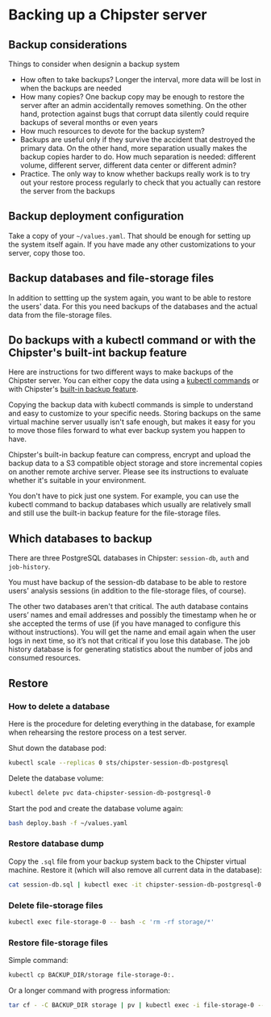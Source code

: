 # Backing up a Chipster server
## Backup considerations

Things to consider when designin a backup system
- How often to take backups? Longer the interval, more data will be lost in when the backups are needed
- How many copies? One backup copy may be enough to restore the server after an admin accidentally removes something. On the other hand, protection against bugs that corrupt data silently could require backups of several months or even years
- How much resources to devote for the backup system?
- Backups are useful only if they survive the accident that destroyed the primary data. On the other hand, more separation usually makes the backup copies harder to do. How much separation is needed: different volume, different server, different data center or different admin?
- Practice. The only way to know whether backups really work is to try out your restore process regularly to check that you actually can restore the server from the backups

## Backup deployment configuration

Take a copy of your `~/values.yaml`. That should be enough for setting up the system itself again. If you have made any other customizations to your server, copy those too.

## Backup databases and file-storage files

In addition to settting up the system again, you want to be able to restore the users' data. For this you need backups of the databases and the actual data from the file-storage files.

## Do backups with a kubectl command or with the Chipster's built-int backup feature

Here are instructions for two different ways to make backups of the Chipster server. You can either copy the data using a [kubectl commands](backup-to-file.md) or with Chipster's [built-in backup feature](backup-to-S3). 

Copying the backup data with kubectl commands is simple to understand and easy to customize to your specific needs. Storing backups on the same virtual machine server usually isn't safe enough, but makes it easy for you to move those files forward to what ever backup system you happen to have.

Chipster's built-in backup feature can compress, encrypt and upload the backup data to a S3 compatible object storage and store incremental copies on another remote archive server. Please see its instructions to evaluate whether it's suitable in your environment. 

You don't have to pick just one system. For example, you can use the kubectl command to backup databases which usually are relatively small and still use the built-in backup feature for the file-storage files.

## Which databases to backup

There are three PostgreSQL databases in Chipster: `session-db`, `auth` and `job-history`. 

You must have backup of the session-db database to be able to restore users' analysis sessions (in addition to the file-storage files, of course). 

The other two databases aren't that critical. The auth database contains users’ names and email addresses and possibly the timestamp when he or she accepted the terms of use (if you have managed to configure this without instructions). You will get the name and email again when the user logs in next time, so it’s not that critical if you lose this database. The job history database is for generating statistics about the number of jobs and consumed resources.

## Restore
### How to delete a database

Here is the procedure for deleting everything in the database, for example when rehearsing the restore process on a test server.

Shut down the database pod:

```bash
kubectl scale --replicas 0 sts/chipster-session-db-postgresql
```

Delete the database volume:

```bash
kubectl delete pvc data-chipster-session-db-postgresql-0
```

Start the pod and create the database volume again:

```bash
bash deploy.bash -f ~/values.yaml
```

### Restore database dump

Copy the `.sql` file from your backup system back to the Chipster virtual machine. Restore it (which will also remove all current data in the database):

```bash
cat session-db.sql | kubectl exec -it chipster-session-db-postgresql-0 -- bash -c 'PGPASSWORD=$POSTGRES_PASSWORD psql -U postgres session_db_db'
```


### Delete file-storage files

```bash
kubectl exec file-storage-0 -- bash -c 'rm -rf storage/*'
```

### Restore file-storage files

Simple command:

```bash
kubectl cp BACKUP_DIR/storage file-storage-0:.
```

Or a longer command with progress information:

```bash
tar cf - -C BACKUP_DIR storage | pv | kubectl exec -i file-storage-0 -- tar xf - --no-overwrite-dir
```

